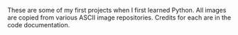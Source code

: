 These are some of my first projects when I first learned Python.  All images are copied from various ASCII image repositories.  Credits for each are in the code documentation.
